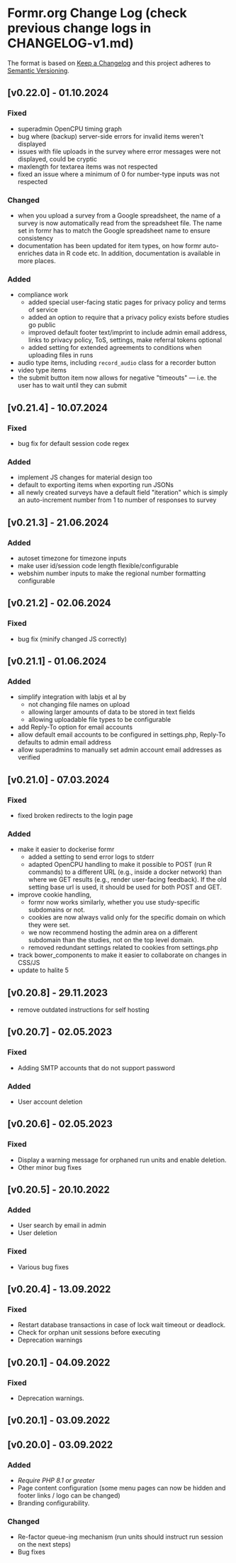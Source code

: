 # Formr.org Change Log (check previous change logs in CHANGELOG-v1.md)

The format is based on [Keep a Changelog](http://keepachangelog.com/) and this project adheres to [Semantic Versioning](http://semver.org/).

## [v0.22.0] - 01.10.2024
### Fixed
* superadmin OpenCPU timing graph
* bug where (backup) server-side errors for invalid items weren't displayed
* issues with file uploads in the survey where error messages were not displayed, could be cryptic
* maxlength for textarea items was not respected
* fixed an issue where a minimum of 0 for number-type inputs was not respected

### Changed
* when you upload a survey from a Google spreadsheet, the name of a survey is now automatically read from the spreadsheet file. The name set in formr has to match the Google spreadsheet name to ensure consistency
* documentation has been updated for item types, on how formr auto-enriches data in R code etc. In addition, documentation is available in more places.

### Added
* compliance work
  * added special user-facing static pages for privacy policy and terms of service
  * added an option to require that a privacy policy exists before studies go public
  * improved default footer text/imprint to include admin email address, links to privacy policy, ToS, settings, make referral tokens optional
  * added setting for extended agreements to conditions when uploading files in runs
* audio type items, including `record_audio` class for a recorder button
* video type items
* the submit button item now allows for negative "timeouts" — i.e. the user has to wait until they can submit 

## [v0.21.4] - 10.07.2024
### Fixed
* bug fix for default session code regex

### Added
* implement JS changes for material design too
* default to exporting items when exporting run JSONs
* all newly created surveys have a default field "iteration" which is simply an auto-increment number from 1 to number of responses to survey

## [v0.21.3] - 21.06.2024
### Added
* autoset timezone for timezone inputs
* make user id/session code length flexible/configurable
* webshim number inputs to make the regional number formatting configurable

## [v0.21.2] - 02.06.2024
### Fixed
* bug fix (minify changed JS correctly)

## [v0.21.1] - 01.06.2024
### Added
* simplify integration with labjs et al by 
  * not changing file names on upload
  * allowing larger amounts of data to be stored in text fields
  * allowing uploadable file types to be configurable
* add Reply-To option for email accounts
* allow default email accounts to be configured in settings.php, Reply-To defaults to admin email address
* allow superadmins to manually set admin account email addresses as verified


## [v0.21.0] - 07.03.2024
### Fixed
* fixed broken redirects to the login page
### Added
* make it easier to dockerise formr
  * added a setting to send error logs to stderr
  * adapted OpenCPU handling to make it possible to POST (run R commands) to a different URL (e.g., inside a docker network) than where we GET results (e.g., render user-facing feedback). If the old setting base url is used, it should be used for both POST and GET.
* improve cookie handling, 
  * formr now works similarly, whether you use study-specific subdomains or not. 
  * cookies are now always valid only for the specific domain on which they were set. 
  * we now recommend hosting the admin area on a different subdomain than the studies, not on the top level domain.
  * removed redundant settings related to cookies from settings.php
* track bower_components to make it easier to collaborate on changes in CSS/JS
* update to halite 5

## [v0.20.8] - 29.11.2023
* remove outdated instructions for self hosting

## [v0.20.7] - 02.05.2023
### Fixed
* Adding SMTP accounts that do not support password
### Added
* User account deletion

## [v0.20.6] - 02.05.2023
### Fixed
* Display a warning message for orphaned run units and enable deletion.
* Other minor bug fixes

## [v0.20.5] - 20.10.2022
### Added
* User search by email in admin
* User deletion

### Fixed
* Various bug fixes

## [v0.20.4] - 13.09.2022
### Fixed
* Restart database transactions in case of lock wait timeout or deadlock.
* Check for orphan unit sessions before executing
* Deprecation warnings

## [v0.20.1] - 04.09.2022
### Fixed
* Deprecation warnings.

## [v0.20.1] - 03.09.2022
## [v0.20.0] - 03.09.2022
### Added
* *Require PHP 8.1 or greater*
* Page content configuration (some menu pages can now  be hidden and footer links / logo can be changed)
* Branding configurability.

### Changed
* Re-factor queue-ing mechanism (run units should instruct run session on the next steps)
* Bug fixes


